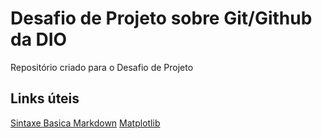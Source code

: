 # Desafio de Projeto sobre Git/Github da DIO
Repositório criado para o Desafio de Projeto

## Links úteis
[Sintaxe Basica Markdown](https://www.markdownguide.org/basic-syntax/)
[Matplotlib](https://matplotlib.org/stable/gallery/color/named_colors.html#sphx-glr-gallery-color-named-colors-py)
